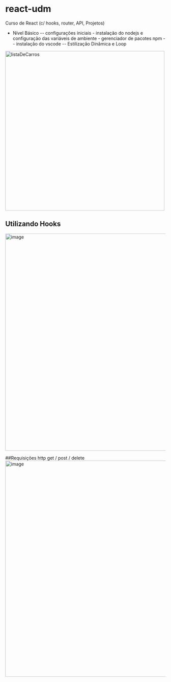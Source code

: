 # react-udm
Curso de React (c/ hooks, router, API, Projetos)

- Nível Básico
-- configurações iniciais - instalação do nodejs e configuração das variáveis de ambiente - gerenciador de pacotes npm
-- instalação do vscode
-- Estilização Dinâmica e Loop
<img width="500" alt="listaDeCarros" src="https://user-images.githubusercontent.com/48811968/179262636-86d66720-ca21-4384-9f6b-c01a470575ac.png">

## Utilizando Hooks
<img width="680" alt="image" src="https://user-images.githubusercontent.com/48811968/184121644-a75c83ec-6751-40bd-9e19-c8d5e45270dc.png">

##Requisições http get / post / delete
<img width="677" alt="image" src="https://user-images.githubusercontent.com/48811968/185445908-18319334-3dc1-4fe8-bfb9-c6712aa87912.png">

